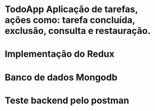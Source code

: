 # TodoApp Aplicação de tarefas, ações como:  tarefa concluída, exclusão, consulta e restauração. 
# Implementação do Redux
# Banco de dados Mongodb
# Teste backend pelo postman
